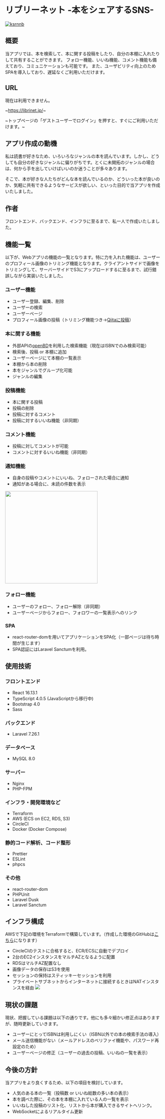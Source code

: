 # リブリーネット -本をシェアするSNS-
[![ksrnnb](https://circleci.com/gh/ksrnnb/librinet.svg?style=svg)](https://app.circleci.com/pipelines/github/ksrnnb)

## 概要
当アプリでは、本を検索して、本に関する投稿をしたり、自分の本棚に入れたりして共有することができます。
フォロー機能、いいね機能、コメント機能も備えており、コミュニケーションも可能です。
また、ユーザビリティ向上のためSPAを導入しており、遅延なくご利用いただけます。

## URL
現在は利用できません。

~https://librinet.jp/~

~トップページの「ゲストユーザーでログイン」を押すと、すぐにご利用いただけます。~

## アプリ作成の動機
私は読書が好きなため、いろいろなジャンルの本を読んでいます。しかし、どうしても自分の好きなジャンルに偏りがちです。とくに未開拓のジャンルの場合は、何から手を出していけばいいのか迷うことが多々あります。

そこで、本が好きな人たちがどんな本を読んでいるのか、どういった本が良いのか、気軽に共有できるようなサービスが欲しい、といった目的で当アプリを作成いたしました。

## 作者
フロントエンド、バックエンド、インフラに至るまで、私一人で作成いたしました。

## 機能一覧
以下が、Webアプリの機能の一覧となります。特に力を入れた機能は、ユーザーのプロフィール画像のトリミング機能となります。クライアントサイドで画像をトリミングして、サーバーサイドでS3にアップロードするに至るまで、試行錯誤しながら実装いたしました。

### ユーザー機能
- ユーザー登録、編集、削除
- ユーザーの検索
- ユーザーページ
- プロフィール画像の投稿（トリミング機能つき→[Qiitaに投稿](https://qiita.com/ksrnnb/items/81d34faf4abc47ea4182)）

### 本に関する機能
- 外部APIの[openBD](https://openbd.jp/)を利用した検索機能（現在はISBNでのみ検索可能）
- 検索後、投稿 or 本棚に追加
- ユーザーページにて本棚の一覧表示
- 本棚から本の削除
- 本をジャンルでグループ化可能
- ジャンルの編集

### 投稿機能
- 本に関する投稿
- 投稿の削除
- 投稿に対するコメント
- 投稿に対するいいね機能（非同期）

### コメント機能
- 投稿に対してコメントが可能
- コメントに対するいいね機能（非同期）

### 通知機能
- 自身の投稿やコメントにいいね、フォローされた場合に通知
- 通知がある場合に、未読の件数を表示

<img src="https://i.imgur.com/soFP217.png" width="300">

### フォロー機能
- ユーザーのフォロー、フォロー解除（非同期）
- ユーザーページからフォロー、フォロワーの一覧表示へのリンク

### SPA
- react-router-domを用いてアプリケーションをSPA化（一部ページは待ち時間が生じます）
- SPA認証にはLaravel Sanctumを利用。

## 使用技術
### フロントエンド
- React 16.13.1
- TypeScript 4.0.5 (JavaScriptから移行中)
- Bootstrap 4.0
- Sass

### バックエンド
- Laravel 7.26.1

### データベース
- MySQL 8.0

### サーバー
- Nginx
- PHP-FPM

### インフラ・開発環境など
- Terraform
- AWS (ECS on EC2, RDS, S3)
- CircleCI
- Docker (Docker Compose)

### 静的コード解析、コード整形
- Prettier
- ESLint
- phpcs

### その他
- react-router-dom
- PHPUnit
- Laravel Dusk
- Laravel Sanctum

## インフラ構成
AWSで下記の環境をTerraformで構築しています。（作成した環境のGitHubは[こちら](https://github.com/ksrnnb/terraform-environment)になります）
- CircleCIのテストに合格すると、ECR/ECSに自動でデプロイ
- 2台のEC2インスタンスをマルチAZとなるように配置
- RDSはマルチAZ配置なし
- 画像データの保存はS3を使用
- セッションの保持はスティッキーセッションを利用
- プライベートサブネットからインターネットに接続するときはNATインスタンスを経由
![](https://i.imgur.com/o0342AO.jpg)

## 現状の課題
現状、把握している課題は以下の通りです。他にも多々細かい修正点はありますが、随時更新していきます。
- ユーザーにとってISBNは利用しにくい（ISBN以外での本の検索手法の導入）
- メール送信機能がない（メールアドレスのベリファイ機能や、パスワード再設定のため）
- ユーザーページの修正（ユーザーの過去の投稿、いいねの一覧を表示）

## 今後の方針
当アプリをより良くするため、以下の項目を検討しています。
- 人気のある本の一覧（投稿数 or いいね総数の多い本の表示）
- 本を調べた際に、その本を本棚に入れている人の一覧を表示
- いいねした投稿のリスト化、リストから本が購入できるサイトへリンク。
- WebSocketによるリアルタイム更新
